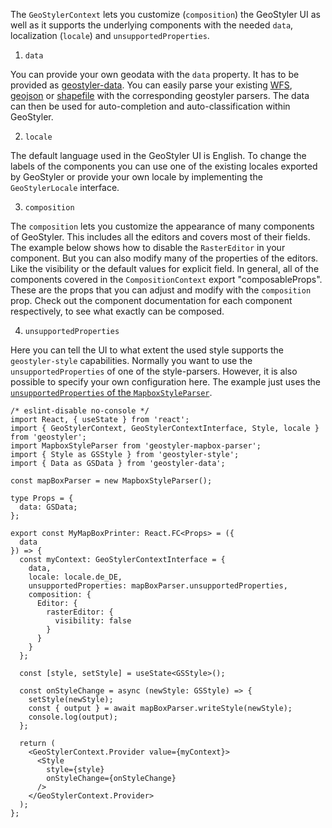 The `GeoStylerContext` lets you customize (`composition`) the GeoStyler UI as well as it supports the underlying
components with the needed `data`, localization (`locale`) and `unsupportedProperties`.

1. `data`

You can provide your own geodata with the `data` property. It has to be provided as [geostyler-data](https://github.com/geostyler/geostyler-data).
You can easily parse your existing [WFS](https://github.com/geostyler/geostyler-wfs-parser), [geojson](https://github.com/geostyler/geostyler-geojson-parser) or [shapefile](https://github.com/geostyler/geostyler-shapefile-parser) with the corresponding geostyler parsers. The data can then be used for auto-completion and auto-classification within GeoStyler.

2. `locale`

The default language used in the GeoStyler UI is English. To change the labels of the components you
can use one of the existing locales exported by GeoStyler or provide your own locale by implementing
the `GeoStylerLocale` interface.

3. `composition`

The `composition` lets you customize the appearance of many components of GeoStyler. This includes
all the editors and covers most of their fields. The example below shows how to disable the `RasterEditor`
in your component. But you can also modify many of the properties of the editors. Like the visibility or
the default values for explicit field. In general, all of the components covered in the `CompositionContext`
export "composableProps". These are the props that you can adjust and modify with the `composition` prop. Check out the component documentation for each component respectively, to see what exactly can be composed.

4. `unsupportedProperties`

Here you can tell the UI to what extent the used style supports the `geostyler-style` capabilities.
Normally you want to use the `unsupportedProperties` of one of the style-parsers. However, it is also
possible to specify your own configuration here. The example just uses the [`unsupportedProperties` of
the `MapboxStyleParser`](https://github.com/geostyler/geostyler-mapbox-parser/blob/master/src/MapboxStyleParser.ts#L109).


```tsx static
/* eslint-disable no-console */
import React, { useState } from 'react';
import { GeoStylerContext, GeoStylerContextInterface, Style, locale } from 'geostyler';
import MapboxStyleParser from 'geostyler-mapbox-parser';
import { Style as GSStyle } from 'geostyler-style';
import { Data as GSData } from 'geostyler-data';

const mapBoxParser = new MapboxStyleParser();

type Props = {
  data: GSData;
};

export const MyMapBoxPrinter: React.FC<Props> = ({
  data
}) => {
  const myContext: GeoStylerContextInterface = {
    data,
    locale: locale.de_DE,
    unsupportedProperties: mapBoxParser.unsupportedProperties,
    composition: {
      Editor: {
        rasterEditor: {
          visibility: false
        }
      }
    }
  };

  const [style, setStyle] = useState<GSStyle>();

  const onStyleChange = async (newStyle: GSStyle) => {
    setStyle(newStyle);
    const { output } = await mapBoxParser.writeStyle(newStyle);
    console.log(output);
  };

  return (
    <GeoStylerContext.Provider value={myContext}>
      <Style
        style={style}
        onStyleChange={onStyleChange}
      />
    </GeoStylerContext.Provider>
  );
};
```

